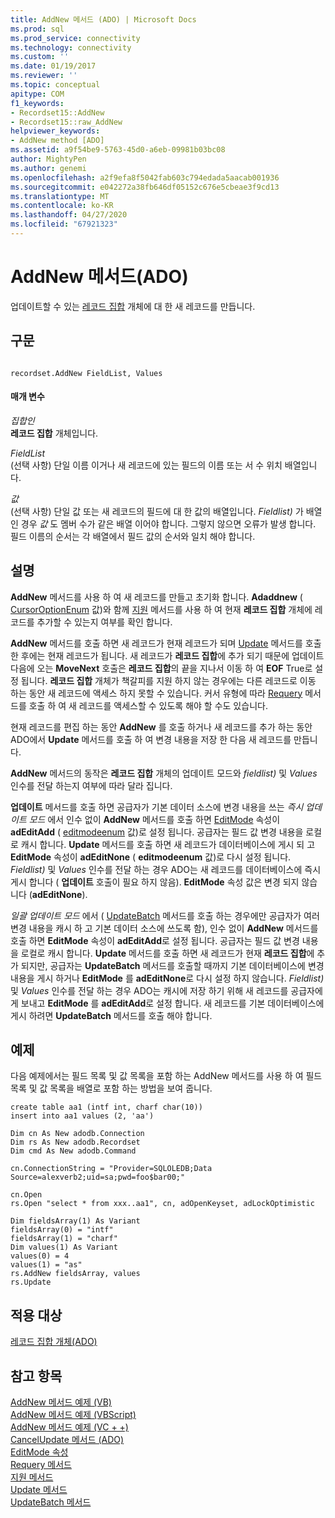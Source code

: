 ```yaml
---
title: AddNew 메서드 (ADO) | Microsoft Docs
ms.prod: sql
ms.prod_service: connectivity
ms.technology: connectivity
ms.custom: ''
ms.date: 01/19/2017
ms.reviewer: ''
ms.topic: conceptual
apitype: COM
f1_keywords:
- Recordset15::AddNew
- Recordset15::raw_AddNew
helpviewer_keywords:
- AddNew method [ADO]
ms.assetid: a9f54be9-5763-45d0-a6eb-09981b03bc08
author: MightyPen
ms.author: genemi
ms.openlocfilehash: a2f9efa8f5042fab603c794edada5aacab001936
ms.sourcegitcommit: e042272a38fb646df05152c676e5cbeae3f9cd13
ms.translationtype: MT
ms.contentlocale: ko-KR
ms.lasthandoff: 04/27/2020
ms.locfileid: "67921323"
---
```

# <a name="addnew-method-ado"></a>AddNew 메서드(ADO)
업데이트할 수 있는 [레코드 집합](../../../ado/reference/ado-api/recordset-object-ado.md) 개체에 대 한 새 레코드를 만듭니다.  
  
## <a name="syntax"></a>구문  
  
```  
  
recordset.AddNew FieldList, Values  
```  
  
#### <a name="parameters"></a>매개 변수  
 *집합인*  
 **레코드 집합** 개체입니다.  
  
 *FieldList*  
 (선택 사항) 단일 이름 이거나 새 레코드에 있는 필드의 이름 또는 서 수 위치 배열입니다.  
  
 *값*  
 (선택 사항) 단일 값 또는 새 레코드의 필드에 대 한 값의 배열입니다. *Fieldlist)* 가 배열인 경우 *값* 도 멤버 수가 같은 배열 이어야 합니다. 그렇지 않으면 오류가 발생 합니다. 필드 이름의 순서는 각 배열에서 필드 값의 순서와 일치 해야 합니다.  
  
## <a name="remarks"></a>설명  
 **AddNew** 메서드를 사용 하 여 새 레코드를 만들고 초기화 합니다. **Adaddnew** ( [CursorOptionEnum](../../../ado/reference/ado-api/cursoroptionenum.md) 값)와 함께 [지원](../../../ado/reference/ado-api/supports-method.md) 메서드를 사용 하 여 현재 **레코드 집합** 개체에 레코드를 추가할 수 있는지 여부를 확인 합니다.  
  
 **AddNew** 메서드를 호출 하면 새 레코드가 현재 레코드가 되며 [Update](../../../ado/reference/ado-api/update-method.md) 메서드를 호출한 후에는 현재 레코드가 됩니다. 새 레코드가 **레코드 집합**에 추가 되기 때문에 업데이트 다음에 오는 **MoveNext** 호출은 **레코드 집합**의 끝을 지나서 이동 하 여 **EOF** True로 설정 됩니다. **레코드 집합** 개체가 책갈피를 지원 하지 않는 경우에는 다른 레코드로 이동 하는 동안 새 레코드에 액세스 하지 못할 수 있습니다. 커서 유형에 따라 [Requery](../../../ado/reference/ado-api/requery-method.md) 메서드를 호출 하 여 새 레코드를 액세스할 수 있도록 해야 할 수도 있습니다.  
  
 현재 레코드를 편집 하는 동안 **AddNew** 를 호출 하거나 새 레코드를 추가 하는 동안 ADO에서 **Update** 메서드를 호출 하 여 변경 내용을 저장 한 다음 새 레코드를 만듭니다.  
  
 **AddNew** 메서드의 동작은 **레코드 집합** 개체의 업데이트 모드와 *fieldlist)* 및 *Values* 인수를 전달 하는지 여부에 따라 달라 집니다.  
  
 **업데이트** 메서드를 호출 하면 공급자가 기본 데이터 소스에 변경 내용을 쓰는 *즉시 업데이트 모드* 에서 인수 없이 **AddNew** 메서드를 호출 하면 [EditMode](../../../ado/reference/ado-api/editmode-property.md) 속성이 **adEditAdd** ( [editmodeenum](../../../ado/reference/ado-api/editmodeenum.md) 값)로 설정 됩니다. 공급자는 필드 값 변경 내용을 로컬로 캐시 합니다. **Update** 메서드를 호출 하면 새 레코드가 데이터베이스에 게시 되 고 **EditMode** 속성이 **adEditNone** ( **editmodeenum** 값)로 다시 설정 됩니다. *Fieldlist)* 및 *Values* 인수를 전달 하는 경우 ADO는 새 레코드를 데이터베이스에 즉시 게시 합니다 ( **업데이트** 호출이 필요 하지 않음). **EditMode** 속성 값은 변경 되지 않습니다 (**adEditNone**).  
  
 *일괄 업데이트 모드* 에서 ( [UpdateBatch](../../../ado/reference/ado-api/updatebatch-method.md) 메서드를 호출 하는 경우에만 공급자가 여러 변경 내용을 캐시 하 고 기본 데이터 소스에 쓰도록 함), 인수 없이 **AddNew** 메서드를 호출 하면 **EditMode** 속성이 **adEditAdd**로 설정 됩니다. 공급자는 필드 값 변경 내용을 로컬로 캐시 합니다. **Update** 메서드를 호출 하면 새 레코드가 현재 **레코드 집합**에 추가 되지만, 공급자는 **UpdateBatch** 메서드를 호출할 때까지 기본 데이터베이스에 변경 내용을 게시 하거나 **EditMode** 를 **adEditNone**로 다시 설정 하지 않습니다. *Fieldlist)* 및 *Values* 인수를 전달 하는 경우 ADO는 캐시에 저장 하기 위해 새 레코드를 공급자에 게 보내고 **EditMode** 를 **adEditAdd**로 설정 합니다. 새 레코드를 기본 데이터베이스에 게시 하려면 **UpdateBatch** 메서드를 호출 해야 합니다.  
  
## <a name="example"></a>예제  
 다음 예제에서는 필드 목록 및 값 목록을 포함 하는 AddNew 메서드를 사용 하 여 필드 목록 및 값 목록을 배열로 포함 하는 방법을 보여 줍니다.  
  
```  
create table aa1 (intf int, charf char(10))  
insert into aa1 values (2, 'aa')  
  
Dim cn As New adodb.Connection  
Dim rs As New adodb.Recordset  
Dim cmd As New adodb.Command  
  
cn.ConnectionString = "Provider=SQLOLEDB;Data Source=alexverb2;uid=sa;pwd=foo$bar00;"  
  
cn.Open  
rs.Open "select * from xxx..aa1", cn, adOpenKeyset, adLockOptimistic  
  
Dim fieldsArray(1) As Variant  
fieldsArray(0) = "intf"  
fieldsArray(1) = "charf"  
Dim values(1) As Variant  
values(0) = 4  
values(1) = "as"  
rs.AddNew fieldsArray, values  
rs.Update  
```  
  
## <a name="applies-to"></a>적용 대상  
 [레코드 집합 개체(ADO)](../../../ado/reference/ado-api/recordset-object-ado.md)  
  
## <a name="see-also"></a>참고 항목  
 [AddNew 메서드 예제 (VB)](../../../ado/reference/ado-api/addnew-method-example-vb.md)   
 [AddNew 메서드 예제 (VBScript)](../../../ado/reference/ado-api/addnew-method-example-vbscript.md)   
 [AddNew 메서드 예제 (VC + +)](../../../ado/reference/ado-api/addnew-method-example-vc.md)   
 [CancelUpdate 메서드 (ADO)](../../../ado/reference/ado-api/cancelupdate-method-ado.md)   
 [EditMode 속성](../../../ado/reference/ado-api/editmode-property.md)   
 [Requery 메서드](../../../ado/reference/ado-api/requery-method.md)   
 [지원 메서드](../../../ado/reference/ado-api/supports-method.md)   
 [Update 메서드](../../../ado/reference/ado-api/update-method.md)   
 [UpdateBatch 메서드](../../../ado/reference/ado-api/updatebatch-method.md)
